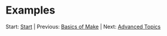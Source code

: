 # Examples

Start: [Start](../readme.md)
| Previous: [Basics of Make](./make.md)
| Next: [Advanced Topics](./advanced.md)
